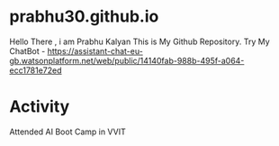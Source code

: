 # prabhu30.github.io
Hello There , i am Prabhu Kalyan
This is My Github Repository.
Try My ChatBot - https://assistant-chat-eu-gb.watsonplatform.net/web/public/14140fab-988b-495f-a064-ecc1781e72ed

# Activity
Attended AI Boot Camp in VVIT
